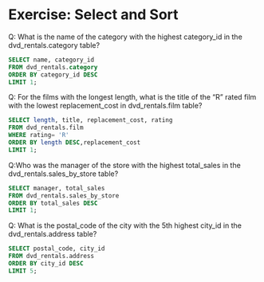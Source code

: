 #  Exercise: Select and Sort


Q: What is the name of the category with the highest category_id in the dvd_rentals.category table?
``` SQL 
SELECT name, category_id
FROM dvd_rentals.category
ORDER BY category_id DESC
LIMIT 1;
```

Q: For the films with the longest length, what is the title of the “R” rated film with the lowest replacement_cost in dvd_rentals.film table?
``` SQL 
SELECT length, title, replacement_cost, rating
FROM dvd_rentals.film
WHERE rating= 'R'
ORDER BY length DESC,replacement_cost
LIMIT 1;
```

Q:Who was the manager of the store with the highest total_sales in the dvd_rentals.sales_by_store table?

```sql
SELECT manager, total_sales
FROM dvd_rentals.sales_by_store
ORDER BY total_sales DESC
LIMIT 1;
```

Q: What is the postal_code of the city with the 5th highest city_id in the dvd_rentals.address table?
``` SQL 
SELECT postal_code, city_id
FROM dvd_rentals.address
ORDER BY city_id DESC
LIMIT 5;
```